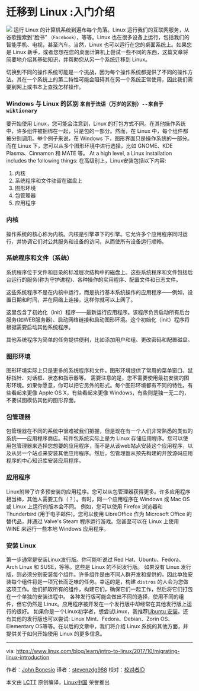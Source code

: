 
迁移到 Linux :入门介绍
======
![](https://www.linux.com/sites/lcom/files/styles/rendered_file/public/migrating-to-linux.jpg?itok=sjcGK0SY)
运行 Linux 的计算机系统到遍布每个角落。Linux 运行我们的互联网服务，从谷歌搜索到“脸书” ```（Facebook）```，等等。Linux 也在很多设备上运行，包括我们的智能手机、电视，甚至汽车。当然，Linux 也可以运行在您的桌面系统上。如果您是 Linux 新手，或者您想在您的桌面计算机上尝试一些不同的东西，这篇文章将简要地介绍其基础知识，并帮助您从另一个系统迁移到 Linux。

切换到不同的操作系统可能是一个挑战，因为每个操作系统都提供了不同的操作方法。其在一个系统上的第二特性可能会阻碍其在另一个系统正常使用，因此我们需要到网上或书本上查找怎样操作。
### Windows 与 Linux 的区别 ```来自于法语（万岁的区别）--来自于 wiktionary ```

要开始使用 Linux，您可能会注意到，Linux 的打包方式不同。在其他操作系统中，许多组件被捆绑在一起，只是包的一部分。然而，在 Linux 中，每个组件都被分别调用。举个例子来说，在 Windows 下，图形界面只是操作系统的一部分。而在 Linux 下，您可以从多个图形环境中进行选择，比如 GNOME、KDE Plasma、Cinnamon 和 MATE 等。
At a high level, a Linux installation includes the following things:
在高级别上，Linux安装包括以下内容:
  1. 内核
  2. 系统程序和文件驻留在磁盘上
  3. 图形环境
  4. 包管理器
  5. 应用程序



### 内核

操作系统的核心称为内核。内核是引擎罩下的引擎。它允许多个应用程序同时运行，并协调它们对公共服务和设备的访问，从而使所有设备运行顺畅。
### 系统程序和文件（系统）

系统程序位于文件和目录的标准层次结构中的磁盘上。这些系统程序和文件包括后台运行的服务(称为守护进程)、各种操作的实用程序、配置文件和日志文件。

这些系统程序不是在内核中运行，而是执行基本系统操作的应用程序——例如，设置日期和时间，并在网络上连接，这样你就可以上网了。

这里包含了初始化（init）程序——最新运行应用程序。该程序负责启动所有后台服务(如WEB服务器)、启动网络链接和启动图形环境。这个初始化（init）程序将根据需要启动其他系统程序。

其他系统程序为简单的任务提供便利，比如添加用户和组、更改密码和配置磁盘。
### 图形环境

图形环境实际上只是更多的系统程序和文件。图形环境提供了常用的菜单窗口、鼠标指针、对话框、状态和指示器等。
需要注意的是，您不需要使用最初安装的图形环境。如果你愿意，你可以把它另外的形式。每个图形环境都有不同的特性。有些看起来更像 Apple OS X，有些看起来更像 Windows，有些则是独一无二的，不要试图模仿其他的图形界面。
### 包管理器

包管理器在不同的系统中很难被我们把握，但是现在有一个人们非常熟悉的类似的系统——应用程序商店。软件包系统实际上是为 Linux 存储应用程序。您可以使用包管理器来选择您想要的应用程序，而不是从该web站点安装这个应用程序，以及从另一个站点来安装其他应用程序。然后，包管理器从预先构建的开放源码应用程序的中心知识库安装应用程序。
### 应用程序

Linux附带了许多预安装的应用程序。您可以从包管理器获得更多。许多应用程序相当棒，其他人需要工作（？）。有时，同一个应用程序在 Windows 或 Mac OS 或 Linux 上运行的版本会不同。
例如，您可以使用 Firefox 浏览器和 Thunderbird (用于电子邮件)。您可以使用 LibreOffice 作为 Microsoft Office 的替代品，并通过 Valve's Steam 程序运行游戏。您甚至可以在 Linux 上使用 WINE 来运行一些本地 Windows 应用程序。
### 安装 Linux

第一步通常是安装Linux发行版。你可能听说过 Red Hat、Ubuntu、Fedora、Arch Linux 和 SUSE，等等。这些是 Linux 的不同发行版。
如果没有 Linux 发行版，则必须分别安装每个组件。许多组件是由不同人群开发和提供的，因此单独安装每个组件将是一项冗长而乏味的任务。幸运的是，构建 ```distros``` 的人会为您做这项工作。他们抓取所有的组件，构建它们，确保它们一起工作，然后将它们打包在一个单独的安装进程中。
各种发行版可能会做出不同的选择，使用不同的组件，但它仍然是 Linux。应用程序被开发在一个发行版中却经常在其他发行版上运行的很好。
如果你是一个Linux初学者，想尝试Linux，我推荐[Ubuntu 安装][1]。还有其他的发行版也可以尝试: Linux Mint、Fedora、Debian、Zorin OS、Elementary OS等等。在以后的文章中，我们将介绍 Linux 系统的其他方面，并提供关于如何开始使用 Linux 的更多信息。


--------------------------------------------------------------------------------

via: https://www.linux.com/blog/learn/intro-to-linux/2017/10/migrating-linux-introduction

作者：[John Bonesio][a]
译者：[stevenzdg988](https://github.com/stevenzdg988)
校对：[校对者ID](https://github.com/校对者ID)

本文由 [LCTT](https://github.com/LCTT/TranslateProject) 原创编译，[Linux中国](https://linux.cn/) 荣誉推出

[a]:https://www.linux.com/users/johnbonesio
[1]:https://www.ubuntu.com/download/desktop
[2]:https://training.linuxfoundation.org/linux-courses/system-administration-training/introduction-to-linux
